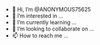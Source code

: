 - 👋 Hi, I’m @ANONYMOUS75625
- 👀 I’m interested in ...
- 🌱 I’m currently learning ...
- 💞️ I’m looking to collaborate on ...
- 📫 How to reach me ...

<!---
ANONYMOUS75625/ANONYMOUS75625 is a ✨ special ✨ repository because its `README.md` (this file) appears on your GitHub profile.
You can click the Preview link to take a look at your changes
Bueno principalmente casi no se de tecnolgia pero quiero aprender mas con vostros

